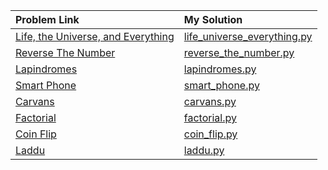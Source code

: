 |Problem Link|My Solution|
|:----|:----|
|[Life, the Universe, and Everything](<https://www.codechef.com/LRNDSA01/problems/TEST>)|[life_universe_everything.py](<https://github.com/mygoal-javadeveloper/CompetitiveProgramming/blob/main/Python/codechef/life_universe_everything.py>)|
|[Reverse The Number](<https://www.codechef.com/LRNDSA01/problems/FLOW007>)|[reverse_the_number.py](<https://github.com/mygoal-javadeveloper/CompetitiveProgramming/blob/main/Python/codechef/reverse_the_number.py>)|
|[Lapindromes](<https://www.codechef.com/LRNDSA01/problems/LAPIN>)|[lapindromes.py](<https://github.com/mygoal-javadeveloper/CompetitiveProgramming/blob/main/Python/codechef/lapindromes.py>)|
|[Smart Phone](<https://www.codechef.com/LRNDSA01/problems/ZCO14003>)|[smart_phone.py](<https://github.com/mygoal-javadeveloper/CompetitiveProgramming/blob/main/Python/codechef/smart_phone.py>)|
|[Carvans](<https://www.codechef.com/LRNDSA01/problems/CARVANS>)|[carvans.py](<https://github.com/mygoal-javadeveloper/CompetitiveProgramming/blob/main/Python/codechef/carvans.py>)|
|[Factorial](<https://www.codechef.com/LRNDSA01/problems/FCTRL>)|[factorial.py](<https://github.com/mygoal-javadeveloper/CompetitiveProgramming/blob/main/Python/codechef/factorial.py>)|
|[Coin Flip](<https://www.codechef.com/LRNDSA01/problems/CONFLIP>)|[coin_flip.py](<https://github.com/mygoal-javadeveloper/CompetitiveProgramming/blob/main/Python/codechef/coin_flip.py>)|
|[Laddu](<https://www.codechef.com/LRNDSA01/problems/LADDU>)|[laddu.py](<https://github.com/mygoal-javadeveloper/CompetitiveProgramming/blob/main/Python/codechef/laddu.py>)|
